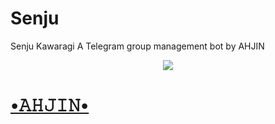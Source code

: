 # Senju
Senju Kawaragi A Telegram group management bot by AHJIN
<p align="center">
  <img src="https://telegra.ph/file/d393458934eaf50d126fc.png">
</p>

# [•𝙰𝙷𝙹𝙸𝙽•](https://t.me/ahjin_network)
